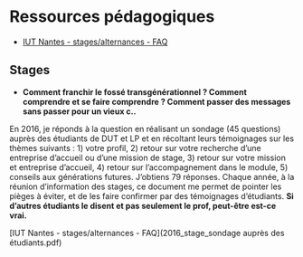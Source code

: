 # Ressources pédagogiques

* [IUT Nantes - stages/alternances - FAQ](iutnantes_stage_FAQ.md) 


## Stages

* **Comment franchir le fossé transgénérationnel ? Comment comprendre et se faire comprendre ? Comment passer des messages sans passer pour un vieux c..**

En 2016, je réponds à la question en réalisant un sondage (45 questions) auprès des étudiants de DUT et LP et en récoltant leurs témoignages sur les thèmes suivants : 1) votre profil, 2) retour sur votre recherche d’une entreprise d’accueil ou d’une mission de stage, 3) retour sur votre mission et entreprise d’accueil, 4) retour sur l’accompagnement dans le module, 5) conseils aux générations futures. J’obtiens 79 réponses. Chaque année, à la réunion d’information des stages, ce document me permet de pointer les pièges à éviter, et de les faire confirmer par des témoignages d’étudiants. **Si d’autres étudiants le disent et pas seulement le prof, peut-être est-ce vrai.**

[IUT Nantes - stages/alternances - FAQ](2016_stage_sondage auprès des étudiants.pdf)
